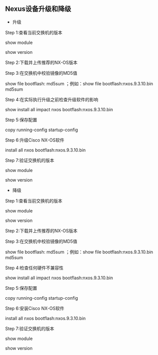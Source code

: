 ## Nexus设备升级和降级

- 升级

Step 1:查看当前交换机的版本

show module

show version   

Step 2:下载并上传推荐的NX-OS版本

Step 3:在交换机中校验镜像的MD5值

show file bootflash:<IMAGE-NAME> md5sum    ；例如：show file bootflash:nxos.9.3.10.bin md5sum

Step 4:在实际执行升级之前检查升级软件的影响

show install all impact nxos bootflash:nxos.9.3.10.bin

Step 5:保存配置

copy running-config startup-config

Step 6:升级Cisco NX-OS软件

install all nxos bootflash:nxos.9.3.10.bin

Step 7:验证交换机的版本

show module

show version  



- 降级

Step 1:查看当前交换机的版本

show module

show version   

Step 2:下载并上传推荐的NX-OS版本

Step 3:在交换机中校验镜像的MD5值

show file bootflash:<IMAGE-NAME> md5sum    ；例如：show file bootflash:nxos.9.3.10.bin md5sum

Step 4:检查任何硬件不兼容性

show install all impact nxos bootflash:nxos.9.3.10.bin

Step 5:保存配置

copy running-config startup-config

Step 6:安装Cisco NX-OS软件

install all nxos bootflash:nxos.9.3.10.bin

Step 7:验证交换机的版本

show module

show version  